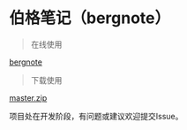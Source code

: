 # 伯格笔记（bergnote）

> 在线使用

[bergnote](http://berg-lab.com/demo/note/)

> 下载使用

[master.zip](https://github.com/bergwhite/bergnote/archive/master.zip)

项目处在开发阶段，有问题或建议欢迎提交Issue。
